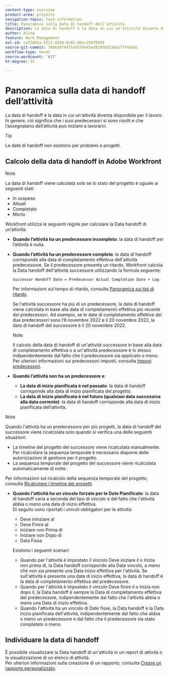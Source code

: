 ```yaml
---
content-type: overview
product-area: projects
navigation-topic: task-information
title: Panoramica sulla data di handoff dell’attività
description: La data di handoff è la data in cui un'attività diventa disponibile per il lavoro. In genere, ciò significa che i suoi predecessori si sono risolti e che l’assegnatario dell’attività può iniziare a lavorarci.
author: Alina
feature: Work Management
exl-id: caf2dbba-5311-418d-8c82-ddcc256f9926
source-git-commit: 709b36f4471e5576e45ed918783216a1f7f4abac
workflow-type: tm+mt
source-wordcount: '617'
ht-degree: 3%

---
```


# Panoramica sulla data di handoff dell’attività

La data di handoff è la data in cui un&#39;attività diventa disponibile per il lavoro. In genere, ciò significa che i suoi predecessori si sono risolti e che l’assegnatario dell’attività può iniziare a lavorarci.

>[!TIP]
>
>Le date di handoff non esistono per problemi e progetti.

## Calcolo della data di handoff in Adobe Workfront

>[!NOTE]
>
>La data di handoff viene calcolata solo se lo stato del progetto è uguale ai seguenti stati:
>
>* In sospeso
>* Attuali
>* Completato
>* Morto
>

Workfront utilizza le seguenti regole per calcolare la Data handoff di un’attività:

* **Quando l’attività ha un predecessore incompleto**: la data di handoff per l’attività è nulla.
* **Quando l’attività ha un predecessore completo**: la data di handoff corrisponde alla data di completamento effettiva dell&#39;attività predecessore. Se il predecessore presenta un ritardo, Workfront calcola la Data handoff dell&#39;attività successore utilizzando la formula seguente:

  `Successor Handoff Date = Predecessor Actual Completion Date + Lag`

  Per informazioni sul tempo di ritardo, consulta [Panoramica sui tipi di ritardo](../use-prdcssrs/lag-types.md).

  Se l&#39;attività successore ha più di un predecessore, la data di handoff viene calcolata in base alla data di completamento effettiva più recente dei predecessori. Ad esempio, se le date di completamento effettive dei due predecessori sono l’8 novembre 2022 e il 20 novembre 2022, la data di handoff del successore è il 20 novembre 2022.

  >[!NOTE]
  >
  >   Il calcolo della data di handoff di un&#39;attività successore in base alla data di completamento effettiva o a un&#39;attività predecessore è lo stesso indipendentemente dal fatto che il predecessore sia applicato o meno. Per ulteriori informazioni sui predecessori imposti, consulta [Imponi predecessori](../use-prdcssrs/enforced-predecessors.md).


* **Quando l’attività non ha un predecessore e**:

   * **La data di inizio pianificata è nel passato**: la data di handoff corrisponde alla data di inizio pianificata del progetto.
   * **La data di inizio pianificata è nel futuro (qualsiasi data successiva alla data corrente)**: la data di handoff corrisponde alla data di inizio pianificata dell’attività.

>[!NOTE]
>
>Quando l&#39;attività ha un predecessore per più progetti, la data di handoff del successore viene ricalcolata solo quando si verifica una delle seguenti situazioni:
>
>* La timeline del progetto del successore viene ricalcolata manualmente. Per ricalcolare la sequenza temporale è necessario disporre delle autorizzazioni di gestione per il progetto.
>* La sequenza temporale del progetto del successore viene ricalcolata automaticamente di notte.
>
>Per informazioni sul ricalcolo della sequenza temporale del progetto, consulta [Ricalcolare i timeline dei progetti](../../../manage-work/projects/manage-projects/recalculate-project-timeline.md).

* **Quando l&#39;attività ha un vincolo forzato per le Date Pianificate**: la data di handoff varia a seconda del tipo di vincolo e del fatto che l&#39;attività abbia o meno una data di inizio effettiva.\
  Di seguito sono riportati i vincoli obbligatori per le attività:

   * Deve ininziare al
   * Deve Finire al
   * Iniziare non Prima di
   * Iniziare non Dopo di
   * Data Fissa

  Esistono i seguenti scenari:

   * Quando per l&#39;attività è impostato il vincolo Deve iniziare il o Inizia non prima di, la Data handoff corrisponde alla Data vincolo, a meno che non sia presente una Data inizio effettiva per l&#39;attività. Se sull&#39;attività è presente una data di inizio effettiva, la data di handoff è la data di completamento effettiva del predecessore.
   * Quando per l&#39;attività è impostato il vincolo Deve finire il o Inizia non dopo il, la Data handoff è sempre la Data di completamento effettiva del predecessore, indipendentemente dal fatto che l&#39;attività abbia o meno una Data di inizio effettiva.
   * Quando l&#39;attività ha un vincolo di Date fisse, la Data handoff è la Data inizio pianificata dell&#39;attività, indipendentemente dal fatto che abbia o meno un predecessore e dal fatto che il predecessore sia stato completato o meno.

## Individuare la data di handoff

È possibile visualizzare la Data handoff di un&#39;attività in un report di attività o la visualizzazione di un elenco di attività.\
Per ulteriori informazioni sulla creazione di un rapporto, consulta [Creare un rapporto personalizzato](../../../reports-and-dashboards/reports/creating-and-managing-reports/create-custom-report.md).
